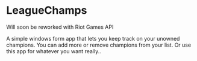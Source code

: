 # LeagueChamps
<p>Will soon be reworked with Riot Games API </p>
A simple windows form app that lets you keep track on your unowned champions. You can add more or remove champions from your list. Or use this app for whatever you want really..
